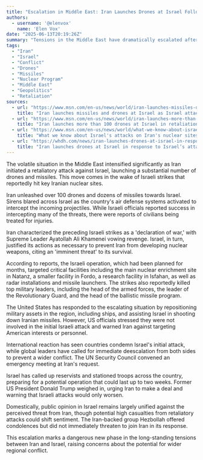 ```yaml
---
title: "Escalation in Middle East: Iran Launches Drones at Israel Following Strikes on Nuclear Sites"
authors:
  - username: '@elenvox'
    name: 'Elen Vox'
date: "2025-06-13T20:19:26Z"
summary: "Tensions in the Middle East have dramatically escalated after Iran launched a barrage of drones and missiles towards Israel. This action is reportedly in retaliation for recent Israeli strikes that targeted Iranian nuclear facilities and high-ranking military commanders."
tags:
  - "Iran"
  - "Israel"
  - "Conflict"
  - "Drones"
  - "Missiles"
  - "Nuclear Program"
  - "Middle East"
  - "Geopolitics"
  - "Retaliation"
sources:
  - url: "https://www.msn.com/en-us/news/world/iran-launches-missiles-drones-at-israel-as-israel-attacks-irans-nuclear-sites/ar-AA1GD1gp"
    title: "Iran launches missiles and drones at Israel as Israel attacks Iranian nuclear sites and top commanders, IDF says"
  - url: "https://www.msn.com/en-us/news/world/iran-launches-more-than-100-drones-at-israel-in-retaliation-for-striking-nuclear-sites-calls-attack-declaration-of-war/ar-AA1GDqPT"
    title: "Iran launches more than 100 drones at Israel in retaliation for striking nuclear sites, calls attack 'declaration of war'"
  - url: "https://www.msn.com/en-us/news/world/what-we-know-about-israels-attacks-on-irans-nuclear-sites-and-senior-military-commanders/ar-AA1GDjlm"
    title: "What we know about Israel's attacks on Iran's nuclear sites − and Iran's drone response"
  - url: "https://whdh.com/news/iran-launches-drones-at-israel-in-response-to-israels-attack-on-nuclear-sites/"
    title: "Iran launches drones at Israel in response to Israel’s attack on nuclear sites"
---
```


The volatile situation in the Middle East intensified significantly as Iran initiated a retaliatory attack against Israel, launching a substantial number of drones and missiles. This move comes in the wake of Israeli strikes that reportedly hit key Iranian nuclear sites.

Iran unleashed over 100 drones and dozens of missiles towards Israel. Sirens blared across Israel as the country's air defense systems activated to intercept the incoming projectiles. While Israeli officials reported success in intercepting many of the threats, there were reports of civilians being treated for injuries.

Iran characterized the preceding Israeli strikes as a 'declaration of war,' with Supreme Leader Ayatollah Ali Khamenei vowing revenge. Israel, in turn, justified its actions as necessary to prevent Iran from developing nuclear weapons, citing an 'imminent threat' to its survival.

According to reports, the Israeli operation, which had been planned for months, targeted critical facilities including the main nuclear enrichment site in Natanz, a smaller facility in Fordo, a research facility in Isfahan, as well as radar installations and missile launchers. The strikes also reportedly killed top military leaders, including the head of the armed forces, the leader of the Revolutionary Guard, and the head of the ballistic missile program.

The United States has responded to the escalating situation by repositioning military assets in the region, including ships, and assisting Israel in shooting down Iranian missiles. However, US officials stressed they were not involved in the initial Israeli attack and warned Iran against targeting American interests or personnel.

International reaction has seen countries condemn Israel's initial attack, while global leaders have called for immediate deescalation from both sides to prevent a wider conflict. The UN Security Council convened an emergency meeting at Iran's request.

Israel has called up reservists and stationed troops across the country, preparing for a potential operation that could last up to two weeks. Former US President Donald Trump weighed in, urging Iran to make a deal and warning that Israeli attacks would only worsen.

Domestically, public opinion in Israel remains largely unified against the perceived threat from Iran, though potential high casualties from retaliatory attacks could shift sentiment. The Iran-backed group Hezbollah offered condolences but did not immediately threaten to join Iran in its response.

This escalation marks a dangerous new phase in the long-standing tensions between Iran and Israel, raising concerns about the potential for wider regional conflict.
